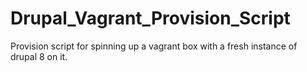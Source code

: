 # Drupal_Vagrant_Provision_Script
Provision script for spinning up a vagrant box with a fresh instance of drupal 8 on it.
